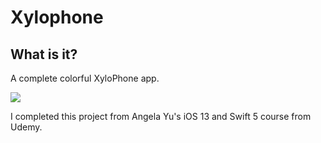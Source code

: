 # Xylophone

## What is it?

A complete colorful XyloPhone app. 

![](https://github.com/ldizon8/iOS-Development/blob/master/Xylophone-iOS13/2.png)

I completed this project from Angela Yu's iOS 13 and Swift 5 course from Udemy.
